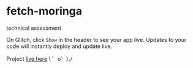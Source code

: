 # fetch-moringa
technical assessment

On Glitch, click `Show` in the header to see your app live. Updates to your code will instantly deploy and update live.

Project [live here](https://moringa-assessment.glitch.me/)
\ ゜o゜)ノ
